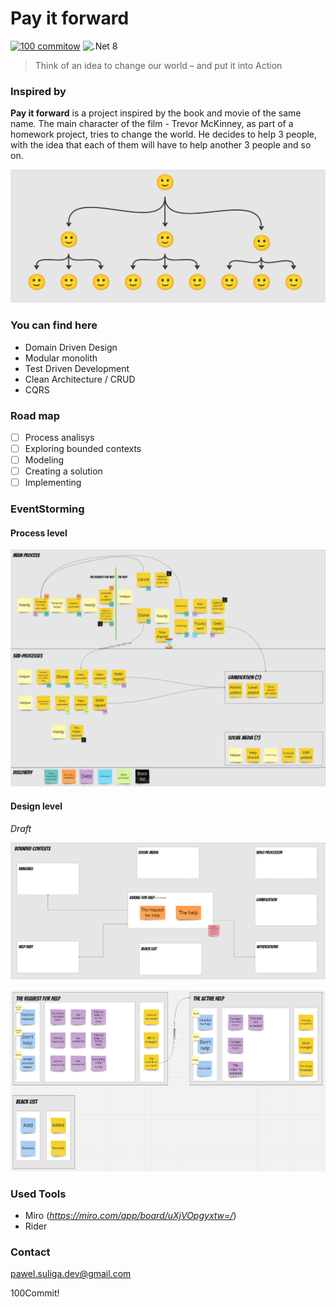 # Pay it forward
[![100 commitow](https://img.shields.io/badge/100_commitow-26a641)](https://100commitow.pl/)
![.Net 8](https://img.shields.io/badge/.Net_8-8A2BE2)

> Think of an idea to change our world – and put it into Action

### Inspired by

**Pay it forward** is a project inspired by the book and movie of the same name. The main character of the film - Trevor McKinney, as part of a homework project, tries to change the world. He decides to help 3 people, with the idea that each of them will have to help another 3 people and so on.

![emoji-tree](https://github.com/suligapawel/pay-it-forward/blob/main/img/tree.png?raw=true)

### You can find here

- Domain Driven Design
- Modular monolith
- Test Driven Development
- Clean Architecture / CRUD
- CQRS

### Road map

- [ ] Process analisys
- [ ] Exploring bounded contexts
- [ ] Modeling 
- [ ] Creating a solution 
- [ ] Implementing

### EventStorming

#### Process level

![process_level](https://github.com/suligapawel/pay-it-forward/blob/main/img/EventStorming/process_level.png?raw=true)

#### Design level

_Draft_

![bounded_context_map](https://github.com/suligapawel/pay-it-forward/blob/main/img/EventStorming/bounded_context_map.png?raw=true)

![bounded_contexts](https://github.com/suligapawel/pay-it-forward/blob/main/img/EventStorming/bounded_contexts.png?raw=true)

### Used Tools

- Miro (_https://miro.com/app/board/uXjVOpgyxtw=/_)
- Rider

### Contact

pawel.suliga.dev@gmail.com

100Commit!


